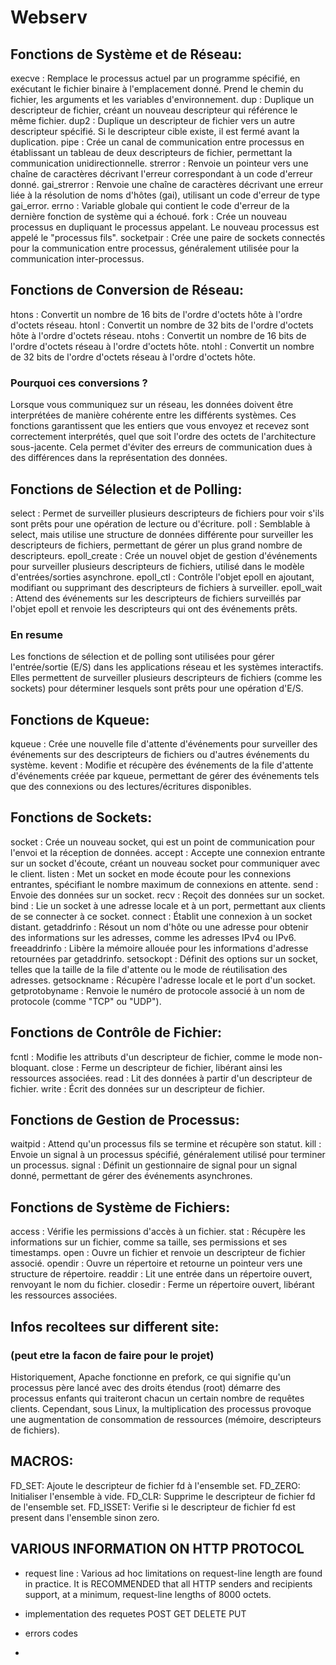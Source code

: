 # Webserv


## Fonctions de Système et de Réseau:

execve : Remplace le processus actuel par un programme spécifié, en exécutant le fichier binaire à l'emplacement donné. Prend le chemin du fichier, les arguments et les variables d'environnement.
dup : Duplique un descripteur de fichier, créant un nouveau descripteur qui référence le même fichier.
dup2 : Duplique un descripteur de fichier vers un autre descripteur spécifié. Si le descripteur cible existe, il est fermé avant la duplication.
pipe : Crée un canal de communication entre processus en établissant un tableau de deux descripteurs de fichier, permettant la communication unidirectionnelle.
strerror : Renvoie un pointeur vers une chaîne de caractères décrivant l'erreur correspondant à un code d'erreur donné.
gai_strerror : Renvoie une chaîne de caractères décrivant une erreur liée à la résolution de noms d'hôtes (gai), utilisant un code d'erreur de type gai_error.
errno : Variable globale qui contient le code d'erreur de la dernière fonction de système qui a échoué.
fork : Crée un nouveau processus en dupliquant le processus appelant. Le nouveau processus est appelé le "processus fils".
socketpair : Crée une paire de sockets connectés pour la communication entre processus, généralement utilisée pour la communication inter-processus.


## Fonctions de Conversion de Réseau:

htons : Convertit un nombre de 16 bits de l'ordre d'octets hôte à l'ordre d'octets réseau.
htonl : Convertit un nombre de 32 bits de l'ordre d'octets hôte à l'ordre d'octets réseau.
ntohs : Convertit un nombre de 16 bits de l'ordre d'octets réseau à l'ordre d'octets hôte.
ntohl : Convertit un nombre de 32 bits de l'ordre d'octets réseau à l'ordre d'octets hôte.


### Pourquoi ces conversions ?
Lorsque vous communiquez sur un réseau, les données doivent être interprétées de manière cohérente entre les différents systèmes.
Ces fonctions garantissent que les entiers que vous envoyez et recevez sont correctement interprétés, quel que soit l'ordre des octets de l'architecture sous-jacente.
Cela permet d'éviter des erreurs de communication dues à des différences dans la représentation des données.


## Fonctions de Sélection et de Polling:

select : Permet de surveiller plusieurs descripteurs de fichiers pour voir s'ils sont prêts pour une opération de lecture ou d'écriture.
poll : Semblable à select, mais utilise une structure de données différente pour surveiller les descripteurs de fichiers, permettant de gérer un plus grand nombre de descripteurs.
epoll_create : Crée un nouvel objet de gestion d'événements pour surveiller plusieurs descripteurs de fichiers, utilisé dans le modèle d'entrées/sorties asynchrone.
epoll_ctl : Contrôle l'objet epoll en ajoutant, modifiant ou supprimant des descripteurs de fichiers à surveiller.
epoll_wait : Attend des événements sur les descripteurs de fichiers surveillés par l'objet epoll et renvoie les descripteurs qui ont des événements prêts.

### En resume 
Les fonctions de sélection et de polling sont utilisées pour gérer l'entrée/sortie (E/S) dans les applications réseau et les systèmes interactifs.
Elles permettent de surveiller plusieurs descripteurs de fichiers (comme les sockets) pour déterminer lesquels sont prêts pour une opération d'E/S.


## Fonctions de Kqueue:

kqueue : Crée une nouvelle file d'attente d'événements pour surveiller des événements sur des descripteurs de fichiers ou d'autres événements du système.
kevent : Modifie et récupère des événements de la file d'attente d'événements créée par kqueue, permettant de gérer des événements tels que des connexions ou des lectures/écritures disponibles.


## Fonctions de Sockets:

socket : Crée un nouveau socket, qui est un point de communication pour l'envoi et la réception de données.
accept : Accepte une connexion entrante sur un socket d'écoute, créant un nouveau socket pour communiquer avec le client.
listen : Met un socket en mode écoute pour les connexions entrantes, spécifiant le nombre maximum de connexions en attente.
send : Envoie des données sur un socket.
recv : Reçoit des données sur un socket.
bind : Lie un socket à une adresse locale et à un port, permettant aux clients de se connecter à ce socket.
connect : Établit une connexion à un socket distant.
getaddrinfo : Résout un nom d'hôte ou une adresse pour obtenir des informations sur les adresses, comme les adresses IPv4 ou IPv6.
freeaddrinfo : Libère la mémoire allouée pour les informations d'adresse retournées par getaddrinfo.
setsockopt : Définit des options sur un socket, telles que la taille de la file d'attente ou le mode de réutilisation des adresses.
getsockname : Récupère l'adresse locale et le port d'un socket.
getprotobyname : Renvoie le numéro de protocole associé à un nom de protocole (comme "TCP" ou "UDP").


## Fonctions de Contrôle de Fichier:

fcntl : Modifie les attributs d'un descripteur de fichier, comme le mode non-bloquant.
close : Ferme un descripteur de fichier, libérant ainsi les ressources associées.
read : Lit des données à partir d'un descripteur de fichier.
write : Écrit des données sur un descripteur de fichier.


## Fonctions de Gestion de Processus:

waitpid : Attend qu'un processus fils se termine et récupère son statut.
kill : Envoie un signal à un processus spécifié, généralement utilisé pour terminer un processus.
signal : Définit un gestionnaire de signal pour un signal donné, permettant de gérer des événements asynchrones.


## Fonctions de Système de Fichiers:

access : Vérifie les permissions d'accès à un fichier.
stat : Récupère les informations sur un fichier, comme sa taille, ses permissions et ses timestamps.
open : Ouvre un fichier et renvoie un descripteur de fichier associé.
opendir : Ouvre un répertoire et retourne un pointeur vers une structure de répertoire.
readdir : Lit une entrée dans un répertoire ouvert, renvoyant le nom du fichier.
closedir : Ferme un répertoire ouvert, libérant les ressources associées.


## Infos recoltees sur different site:

### (peut etre la facon de faire pour le projet)
Historiquement, Apache fonctionne en prefork, ce qui signifie qu'un processus père lancé avec des droits étendus (root) 
démarre des processus enfants qui traiteront chacun un certain nombre de requêtes clients. Cependant, sous Linux, 
la multiplication des processus provoque une augmentation de consommation de ressources (mémoire, descripteurs de fichiers).


## MACROS:

FD_SET: Ajoute le descripteur de fichier fd à l'ensemble set.
FD_ZERO: Initialiser l'ensemble à vide.
FD_CLR: Supprime le descripteur de fichier fd de l'ensemble set.
FD_ISSET: Verifie si le descripteur de fichier fd est present dans l'ensemble sinon zero.


## VARIOUS INFORMATION ON HTTP PROTOCOL

* request line : Various ad hoc limitations on request-line length are found in practice. It is RECOMMENDED that all HTTP senders and recipients support, at a minimum, request-line lengths of 8000 octets.

* implementation des requetes POST GET DELETE PUT
* errors codes
* 



